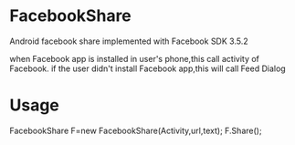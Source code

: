 FacebookShare
=============

Android facebook share implemented with Facebook SDK 3.5.2

when Facebook app is installed in user's phone,this call activity of Facebook.
if the user didn't install Facebook app,this will call Feed Dialog

Usage
=====

FacebookShare F=new FacebookShare(Activity,url,text);
F.Share();
